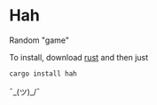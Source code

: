 Hah
===

Random "game"

To install, download [rust](https://www.rust-lang.org/tools/install) and then just
```bash
cargo install hah
```

¯\_(ツ)_/¯
